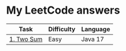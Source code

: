 # My LeetCode answers

| Task                                                      | Difficulty | Language |
|-----------------------------------------------------------|------------|----------|
| [1. Two Sum](https://github.com/Skiexx/leetcode-answers/tree/f2177eb6c9f6aa2d7b20c601e21b46a354ff5800/1.%20Two%20Sum) | Easy       | Java 17  |